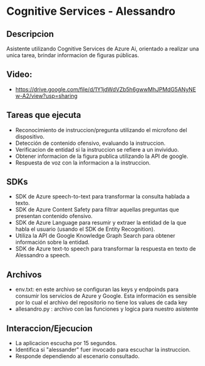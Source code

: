 # Cognitive Services - Alessandro

## Descripcion
Asistente utilizando Cognitive Services de Azure Ai, orientado a realizar una unica tarea, brindar informacion de figuras públicas.

## Video: 
- https://drive.google.com/file/d/1Y1jdWdVZb5h6gwwMhJPMdG5ANyNEw-A2/view?usp=sharing

## Tareas que ejecuta

- Reconocimiento de instruccion/pregunta utilizando el microfono del dispositivo.
- Detección de contenido ofensivo, evaluando la instruccion.
- Verificacion de entidad si la instruccion se refiere a un invividuo.
- Obtener informacion de la figura publica utilizando la API de google.
- Respuesta de voz con la informacion a la instruccion.

## SDKs

- SDK de Azure speech-to-text para transformar la consulta hablada a texto.
- SDK de Azure Content Safety para filtrar aquellas preguntas que presentan contenido ofensivo.
- SDK de Azure Language para resumir y extraer la entidad de la que habla el usuario (usando el SDK de Entity Recognition).
- Utiliza la API de Google Knowledge Graph Search para obtener información sobre la entidad.
-  SDK de Azure text-to speech para transformar la respuesta en texto de Alessandro a speech.


## Archivos

- env.txt: en este archivo se configuran las keys y endpoinds para consumir los servicios de Azure y Google. Esta información es sensible por lo cual el archivo del repositorio no tiene los values de cada key
- allesandro.py : archivo con las funciones y logica para nuestro asistente

## Interaccion/Ejecucion

- La aplicacion escucha por 15 segundos.
- Identifica si "alessander" fuer invocado para escuchar la instruccion.
- Responde dependiendo al escenario consultado.